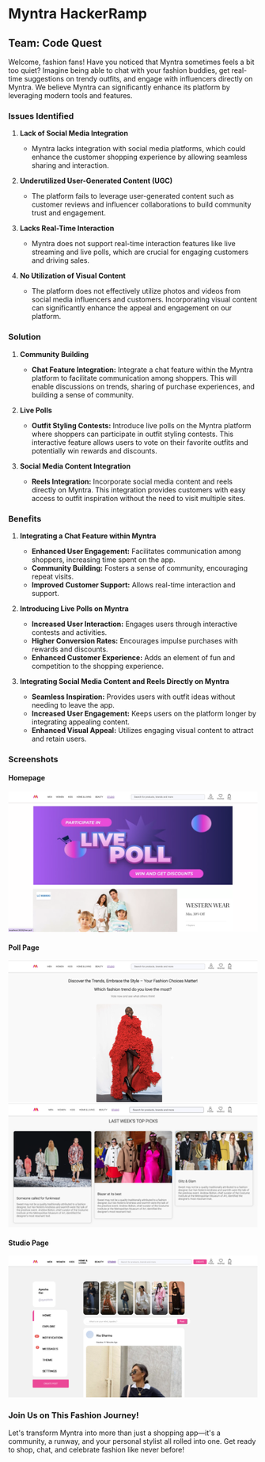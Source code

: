 # Myntra HackerRamp

## Team: Code Quest

Welcome, fashion fans! Have you noticed that Myntra sometimes feels a bit too quiet? Imagine being able to chat with your fashion buddies, get real-time suggestions on trendy outfits, and engage with influencers directly on Myntra. We believe Myntra can significantly enhance its platform by leveraging modern tools and features.

### Issues Identified

1. **Lack of Social Media Integration**
   - Myntra lacks integration with social media platforms, which could enhance the customer shopping experience by allowing seamless sharing and interaction.

2. **Underutilized User-Generated Content (UGC)**
   - The platform fails to leverage user-generated content such as customer reviews and influencer collaborations to build community trust and engagement.

3. **Lacks Real-Time Interaction**
   - Myntra does not support real-time interaction features like live streaming and live polls, which are crucial for engaging customers and driving sales.

4. **No Utilization of Visual Content**
   - The platform does not effectively utilize photos and videos from social media influencers and customers. Incorporating visual content can significantly enhance the appeal and engagement on our platform.

### Solution

1. **Community Building**
   - **Chat Feature Integration:** Integrate a chat feature within the Myntra platform to facilitate communication among shoppers. This will enable discussions on trends, sharing of purchase experiences, and building a sense of community.

2. **Live Polls**
   - **Outfit Styling Contests:** Introduce live polls on the Myntra platform where shoppers can participate in outfit styling contests. This interactive feature allows users to vote on their favorite outfits and potentially win rewards and discounts.

3. **Social Media Content Integration**
   - **Reels Integration:** Incorporate social media content and reels directly on Myntra. This integration provides customers with easy access to outfit inspiration without the need to visit multiple sites.

### Benefits

1. **Integrating a Chat Feature within Myntra**
   - **Enhanced User Engagement:** Facilitates communication among shoppers, increasing time spent on the app.
   - **Community Building:** Fosters a sense of community, encouraging repeat visits.
   - **Improved Customer Support:** Allows real-time interaction and support.

2. **Introducing Live Polls on Myntra**
   - **Increased User Interaction:** Engages users through interactive contests and activities.
   - **Higher Conversion Rates:** Encourages impulse purchases with rewards and discounts.
   - **Enhanced Customer Experience:** Adds an element of fun and competition to the shopping experience.

3. **Integrating Social Media Content and Reels Directly on Myntra**
   - **Seamless Inspiration:** Provides users with outfit ideas without needing to leave the app.
   - **Increased User Engagement:** Keeps users on the platform longer by integrating appealing content.
   - **Enhanced Visual Appeal:** Utilizes engaging visual content to attract and retain users.

### Screenshots

#### Homepage

![Homepage Screenshot](https://github.com/Anamika-K20/MyntraHackerRamp/blob/master/ss.jpg)

#### Poll Page

![Pollpage Screenshot 1](https://github.com/Anamika-K20/MyntraHackerRamp/blob/master/sss.jpg)
![Pollpage Screenshot 2](https://github.com/Anamika-K20/MyntraHackerRamp/blob/master/ss1.jpg)

#### Studio Page

![Studio Page Screenshot](https://github.com/Anamika-K20/MyntraHackerRamp/blob/master/ss3.jpg)

### Join Us on This Fashion Journey!

Let's transform Myntra into more than just a shopping app—it's a community, a runway, and your personal stylist all rolled into one. Get ready to shop, chat, and celebrate fashion like never before!

